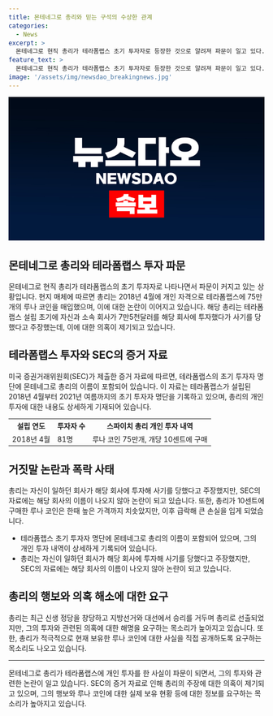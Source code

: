 ```yaml
---
title: 몬테네그로 총리와 믿는 구석의 수상한 관계
categories:
  - News
excerpt: >
  몬테네그로 현직 총리가 테라폼랩스 초기 투자자로 등장한 것으로 알려져 파문이 일고 있다. 몬테네그로 현지 매체 비예스티는 SEC의 문서에 따르면 총 81명의 초기 투자자 중 스파이치 총리의 이름이 포함되어 있음을 보도했다. 스파이치 총리는 2018년 루나 코인 75만개를 1개당 10센트에 구매하고 사기를 당했다고 주장했으며, 이에 대한 지적이 제기되고 있다. 그의 루나 코인 투자는 한때 큰 이익을 남길 수 있었으나 폭락으로 인해 휴지 조각이 되었다. URA는 스파이치 총리의 거짓말과 진실을 숨긴 행위를 비판했다.
feature_text: >
  몬테네그로 현직 총리가 테라폼랩스 초기 투자자로 등장한 것으로 알려져 파문이 일고 있다. 몬테네그로 현지 매체 비예스티는 SEC의 문서에 따르면 총 81명의 초기 투자자 중 스파이치 총리의 이름이 포함되어 있음을 보도했다. 스파이치 총리는 2018년 루나 코인 75만개를 1개당 10센트에 구매하고 사기를 당했다고 주장했으며, 이에 대한 지적이 제기되고 있다. 그의 루나 코인 투자는 한때 큰 이익을 남길 수 있었으나 폭락으로 인해 휴지 조각이 되었다. URA는 스파이치 총리의 거짓말과 진실을 숨긴 행위를 비판했다.
image: '/assets/img/newsdao_breakingnews.jpg'
---
```


<p><img src="/assets/img/newsdao_breakingnews.jpg" alt="implanttips 속보" /></p>

<h2 data-ke-size="size26">몬테네그로 총리와 테라폼랩스 투자 파문</h2>

<p data-ke-size="size16">몬테네그로 현직 총리가 테라폼랩스의 초기 투자자로 나타나면서 파문이 커지고 있는 상황입니다. 현지 매체에 따르면 총리는 2018년 4월에 개인 자격으로 테라폼랩스에 75만개의 루나 코인을 매입했으며, 이에 대한 논란이 이어지고 있습니다. 해당 총리는 테라폼랩스 설립 초기에 자신과 소속 회사가 7만5천달러를 해당 회사에 투자했다가 사기를 당했다고 주장했는데, 이에 대한 의혹이 제기되고 있습니다.</p>

<h2 data-ke-size="size26">테라폼랩스 투자와 SEC의 증거 자료</h2>

<p data-ke-size="size16">미국 증권거래위원회(SEC)가 제출한 증거 자료에 따르면, 테라폼랩스의 초기 투자자 명단에 몬테네그로 총리의 이름이 포함되어 있습니다. 이 자료는 테라폼랩스가 설립된 2018년 4월부터 2021년 여름까지의 초기 투자자 명단을 기록하고 있으며, 총리의 개인 투자에 대한 내용도 상세하게 기재되어 있습니다.</p>

<table>
  <tr>
    <th>설립 연도</th>
    <th>투자자 수</th>
    <th>스파이치 총리 개인 투자 내역</th>
  </tr>
  <tr>
    <td>2018년 4월</td>
    <td>81명</td>
    <td>루나 코인 75만개, 개당 10센트에 구매</td>
  </tr>
</table>

<h2 data-ke-size="size26">거짓말 논란과 폭락 사태</h2>

<p data-ke-size="size16">총리는 자신이 일하던 회사가 해당 회사에 투자해 사기를 당했다고 주장했지만, SEC의 자료에는 해당 회사의 이름이 나오지 않아 논란이 되고 있습니다. 또한, 총리가 10센트에 구매한 루나 코인은 한때 높은 가격까지 치솟았지만, 이후 급락해 큰 손실을 입게 되었습니다.</p>

<ul>
  <li>테라폼랩스 초기 투자자 명단에 몬테네그로 총리의 이름이 포함되어 있으며, 그의 개인 투자 내역이 상세하게 기록되어 있습니다.</li>
  <li>총리는 자신이 일하던 회사가 해당 회사에 투자해 사기를 당했다고 주장했지만, SEC의 자료에는 해당 회사의 이름이 나오지 않아 논란이 되고 있습니다.</li>
</ul>

<h2 data-ke-size="size26">총리의 행보와 의혹 해소에 대한 요구</h2>

<p data-ke-size="size16">총리는 최근 신생 정당을 창당하고 지방선거와 대선에서 승리를 거두며 총리로 선출되었지만, 그의 투자와 관련된 의혹에 대한 해명을 요구하는 목소리가 높아지고 있습니다. 또한, 총리가 적극적으로 현재 보유한 루나 코인에 대한 사실을 직접 공개하도록 요구하는 목소리도 나오고 있습니다.</p>

<hr>

<p data-ke-size="size16">몬테네그로 총리가 테라폼랩스에 개인 투자를 한 사실이 파문이 되면서, 그의 투자와 관련한 논란이 일고 있습니다. SEC의 증거 자료로 인해 총리의 주장에 대한 의혹이 제기되고 있으며, 그의 행보와 루나 코인에 대한 실제 보유 현황 등에 대한 정보를 요구하는 목소리가 높아지고 있습니다.</p>

